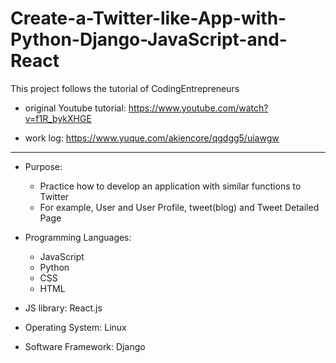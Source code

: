 # Create-a-Twitter-like-App-with-Python-Django-JavaScript-and-React
This project follows the tutorial of CodingEntrepreneurs

* original Youtube tutorial: https://www.youtube.com/watch?v=f1R_bykXHGE

* work log: https://www.yuque.com/akiencore/qgdgg5/uiawgw

**** 

* Purpose: 
    * Practice how to develop an application with similar functions to Twitter
    * For example, User and User Profile, tweet(blog) and Tweet Detailed Page
    
* Programming Languages: 
    * JavaScript
    * Python
    * CSS
    * HTML
   
* JS library: React.js
  
* Operating System: Linux  

* Software Framework: Django
